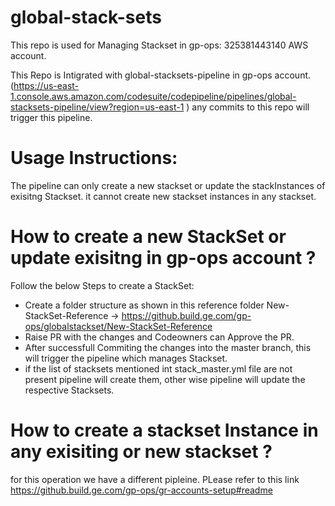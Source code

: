# global-stack-sets
This repo is used for Managing Stackset in gp-ops: 325381443140 AWS account.

This Repo is Intigrated with global-stacksets-pipeline in gp-ops account.
(https://us-east-1.console.aws.amazon.com/codesuite/codepipeline/pipelines/global-stacksets-pipeline/view?region=us-east-1 )
any commits to this repo will trigger this pipeline.

# Usage Instructions:
The pipeline can only create a new stackset or update the stackInstances of exisitng Stackset.
it cannot create new stackset instances in any stackset.

# How to create a new StackSet or update exisitng in gp-ops account ?

Follow the below Steps to create a StackSet:
* Create a folder structure as shown in this reference folder New-StackSet-Reference -> https://github.build.ge.com/gp-ops/globalstackset/New-StackSet-Reference 
* Raise PR with the changes and Codeowners can Approve the PR.
* After successfull Commiting the changes into the master branch, this will trigger the pipeline which manages Stackset.
* if the list of stacksets mentioned int stack_master.yml file are not present pipeline will create them, other wise pipeline will update the respective Stacksets.


# How to create a stackset Instance in any exisiting or new stackset ?

for this operation we have a different pipleine. PLease refer to this link https://github.build.ge.com/gp-ops/gr-accounts-setup#readme
